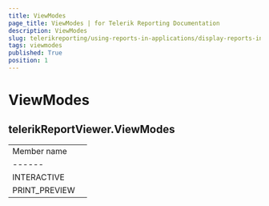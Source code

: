 ```yaml
---
title: ViewModes
page_title: ViewModes | for Telerik Reporting Documentation
description: ViewModes
slug: telerikreporting/using-reports-in-applications/display-reports-in-applications/web-application/html5-report-viewer/api-reference/telerikreportviewer-namespace/viewmodes
tags: viewmodes
published: True
position: 1
---
```


# ViewModes



## telerikReportViewer.ViewModes

|   |   |
| ------ | ------ |
 Member name |
| ------ |
|INTERACTIVE|
|PRINT_PREVIEW|

